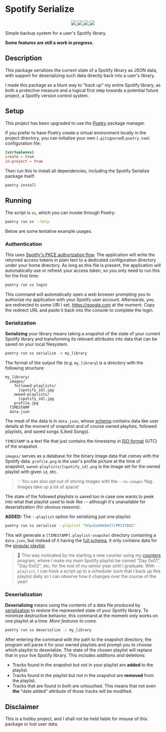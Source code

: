 # Spotify Serialize

<p align=center>
  <!-- TODO: Maybe replace this with a PyPI link if you decide to publish this package. -->
  <a href="https://github.com/vinlin24/spotify-serialize/releases">
    <img src="https://img.shields.io/badge/Version-(WIP)-brightgreen">
  </a>
  <a href="https://www.python.org/">
    <img src="https://img.shields.io/badge/Python-3.8%2B-yellowgreen">
  </a>
  <a href="https://click.palletsprojects.com/en/8.1.x/">
    <img src="https://img.shields.io/badge/CLI%20Framework-click-blueviolet">
  </a>
  <a href="https://tekore.readthedocs.io/en/stable/index.html">
    <img src="https://img.shields.io/badge/Spotify%20Framework-tekore-blue">
  </a>
</p>

Simple backup system for a user's Spotify library.

**Some features are still a work in progress.**


## Description

This package serializes the current state of a Spotify library as JSON data,
with support for deserializing such data directly back into a user's library.

I made this package as a blunt way to "back up" my entire Spotify library, as
both a protective measure and a logical first step towards a potential future
project, a Spotify version control system.


## Setup

This project has been upgraded to use the [Poetry](https://python-poetry.org/)
package manager.

If you prefer to have Poetry create a virtual environment locally in the project
directory, you can initialize your own (`.gitignore`d) `poetry.toml`
configuration file:

```toml
[virtualenvs]
create = true
in-project = true
```

Then run this to install all dependencies, including the Spotify Serialize
package itself:

```sh
poetry install
```


## Running

The script is `ss`, which you can invoke through Poetry:

```sh
poetry run ss --help
```

Below are some tentative example usages.


### Authentication

This uses [Spotify's PKCE authorization
flow](https://developer.spotify.com/documentation/general/guides/authorization/code-flow/).
The application will write the returned access tokens in plain text to a
dedicated configuration directory under your home directory.  As long as this
file is present, the application will automatically use or refresh your access
token, so you only need to run this for the first time:

```sh
poetry run ss login
```

This command will automatically open a web browser prompting you to authorize my
application with your Spotify user account.  Afterwards, you are redirected to
some URI I set, https://google.com at the moment.  Copy the redirect URL and
paste it back into the console to complete the login.


### Serialization

**Serializing** your library means taking a snapshot of the state of your
current Spotify library and transforming its relevant attributes into data that
can be saved on your local filesystem.

```sh
poetry run ss serialize -o my_library
```

The format of the output file (e.g. `my_library`) is a directory with the
following structure:

```
my_library/
  images/
    followed-playlists/
      [spotify_id].jpg
    owned-playlists/
      [spotify_id].jpg
    profile.jpg
  TIMESTAMP
  data.json
```

The meat of the data is in `data.json`, whose
[schema](schema/snapshot.schema.json) contains data like user details at the
moment of snapshot and of course owned playlists, followed playlists, and saved
songs (Liked Songs).

`TIMESTAMP` is a text file that just contains the timestamp in [ISO
format](https://en.wikipedia.org/wiki/ISO_8601) (UTC) of the snapshot.

`images/` serves as a database for the binary image data that comes with the
Spotify data.  `profile.png` is the user's profile picture at the time of
snapshot, `owned-playlists/[spotify_id].png` is the image set for the owned
playlist with given `id`, etc.

> 💡 You can also opt out of storing images with the `--no-images` flag.  Images
> take up a lot of space!

The state of the followed playlists is saved too in case one wants to peek into
what that playlist used to look like -- although it's unavailable for
deserialization (for obvious reasons).

**ADDED:** The `--playlist` option for serializing just one playlist:

```sh
poetry run ss serialize --playlist "5FpuSaX0kDeItlPMIIYBZS"
```

This will generate a `[TIMESTAMP].playlist-snapshot` directory containing a
`data.json`, but instead of it having the [full
schema](schema/snapshot.schema.json), it only contains data for the [singular
playlist](schema/playlist.schema.json).

> 📝 This was motivated by me starting a new counter using my
[counters](https://github.com/vinlin24/counters) program, where I make my main
Spotify playlist be named "Day 0x01", "Day 0x02", etc. for the rest of my senior
year until I graduate. With `--playlist`, I can hook a script up to a scheduler
such that I back up this playlist daily so I can observe how it changes over the
course of the year!


### Deserialization

**Deserializing** means using the contents of a data file produced by
[serialization](#serialization) to restore the represented state of your Spotify
library.  To minimize destructive behavior, this command at the moment only
works on one playlist at a time.  *More features to come.*

```sh
poetry run ss deserialize -i my_library
```

After entering the command with the path to the snapshot directory, the program
will parse it for your owned playlists and prompt you to choose which playlist
to deserialize.  The state of the chosen playlist will replace that in your live
Spotify library.  This includes additions *and* deletions:

* Tracks found in the snapshot but not in your playlist are **added** to the
  playlist.
* Tracks found in the playlist but not in the snapshot are **removed** from the
  playlist.
* Tracks that are found in both are untouched.  This means that not even **the**
  "date added" attribute of those tracks will be modified.


## Disclaimer

This is a hobby project, and I shall not be held liable for misuse of this
package or lost user data.
